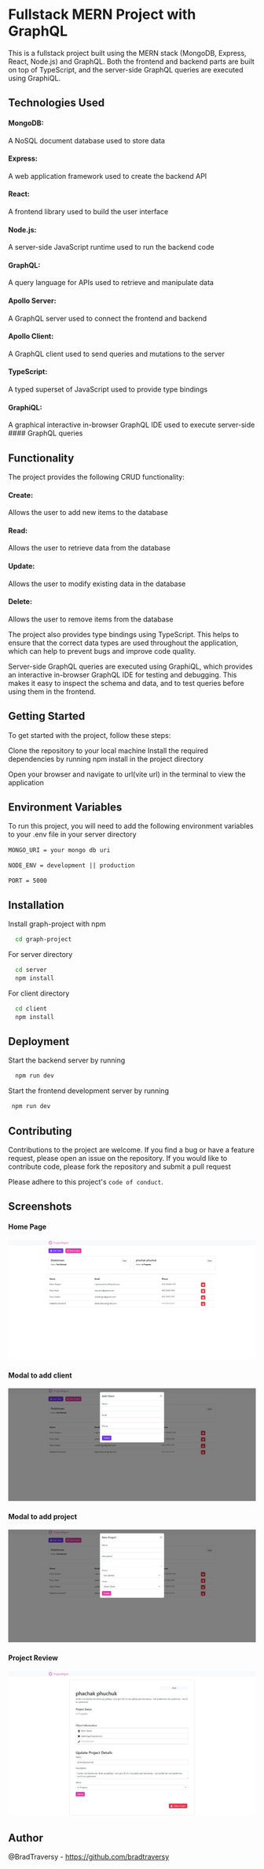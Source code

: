 
# Fullstack MERN Project with GraphQL

This is a fullstack project built using the MERN stack (MongoDB, Express, React, Node.js) and GraphQL. Both the frontend and backend parts are built on top of TypeScript, and the server-side GraphQL queries are executed using GraphiQL.

## Technologies Used
#### MongoDB:
 A NoSQL document database used to store data
####  Express: 
A web application framework used to create the backend API
####  React:
 A frontend library used to build the user interface
####  Node.js:
 A server-side JavaScript runtime used to run the backend code
####  GraphQL:
 A query language for APIs used to retrieve and manipulate data
####  Apollo Server:
 A GraphQL server used to connect the frontend and backend
####  Apollo Client:
 A GraphQL client used to send queries and mutations to the server
####  TypeScript:
 A typed superset of JavaScript used to provide type bindings
####  GraphiQL:
 A graphical interactive in-browser GraphQL IDE used to execute server-side ####  GraphQL queries

## Functionality
The project provides the following CRUD functionality:
 #### Create:
Allows the user to add new items to the database
####  Read:
Allows the user to retrieve data from the database
####  Update:
Allows the user to modify existing data in the database
####  Delete:
Allows the user to remove items from the database

The project also provides type bindings using TypeScript. This helps to ensure that the correct data types are used throughout the application, which can help to prevent bugs and improve code quality.

Server-side GraphQL queries are executed using GraphiQL, which provides an interactive in-browser GraphQL IDE for testing and debugging. This makes it easy to inspect the schema and data, and to test queries before using them in the frontend.

## Getting Started
To get started with the project, follow these steps:

Clone the repository to your local machine
Install the required dependencies by running npm install in the project directory

Open your browser and navigate to url(vite url) in the terminal  to view the application


## Environment Variables

To run this project, you will need to add the following environment variables to your .env file in your server directory

`MONGO_URI = your mongo db uri`

`NODE_ENV = development || production`

`PORT = 5000`


## Installation

Install graph-project with npm

```bash
  cd graph-project
```

For server directory

```bash
  cd server
  npm install
```

For client directory

```bash
  cd client
  npm install
```
## Deployment

Start the backend server by running 
```bash
  npm run dev
```
Start the frontend development server by running
 ```bash
  npm run dev
```



## Contributing

Contributions to the project are welcome. If you find a bug or have a feature request, please open an issue on the repository. If you would like to contribute code, please fork the repository and submit a pull request


Please adhere to this project's `code of conduct`.

## Screenshots

#### Home Page
![App Preview](/ss/ss1.png )

#### Modal to add client
![App Preview](/ss/ss2.png )
#### Modal to add project

![App Preview](/ss/ss3.png )

#### Project Review
![App Preview](/ss/ss4.png )


## Author

@BradTraversy - https://github.com/bradtraversy